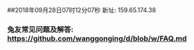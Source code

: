 ##2018年09月28日07时12分07秒 新址: 159.65.174.38
### 兔友常见问题及解答: https://github.com/wanggonging/d/blob/w/FAQ.md
